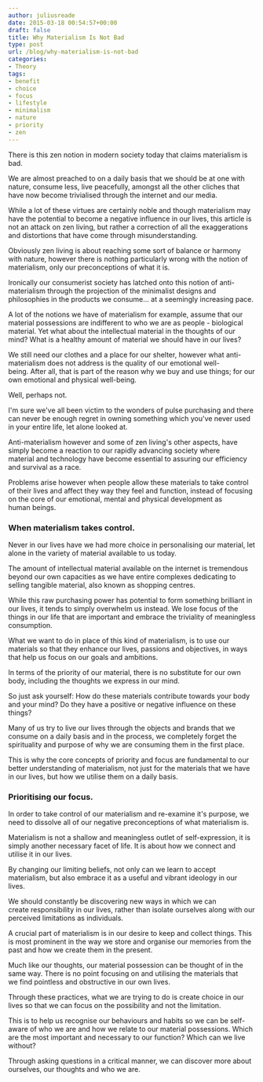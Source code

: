 ```yaml
---
author: juliusreade
date: 2015-03-18 00:54:57+00:00
draft: false
title: Why Materialism Is Not Bad
type: post
url: /blog/why-materialism-is-not-bad
categories:
- Theory
tags:
- benefit
- choice
- focus
- lifestyle
- minimalism
- nature
- priority
- zen
---
```


There is this zen notion in modern society today that claims materialism is bad.

We are almost preached to on a daily basis that we should be at one with nature, consume less, live peacefully, amongst all the other cliches that have now become trivialised through the internet and our media.

While a lot of these virtues are certainly noble and though materialism may have the potential to become a negative influence in our lives, this article is not an attack on zen living, but rather a correction of all the exaggerations and distortions that have come through misunderstanding.

<!-- more -->

Obviously zen living is about reaching some sort of balance or harmony with nature, however there is nothing particularly wrong with the notion of materialism, only our preconceptions of what it is.

Ironically our consumerist society has latched onto this notion of anti-materialism through the projection of the minimalist designs and philosophies in the products we consume... at a seemingly increasing pace.

A lot of the notions we have of materialism for example, assume that our material possessions are indifferent to who we are as people - biological material. Yet what about the intellectual material in the thoughts of our mind? What is a healthy amount of material we should have in our lives?

We still need our clothes and a place for our shelter, however what anti-materialism does not address is the quality of our emotional well-being. After all, that is part of the reason why we buy and use things; for our own emotional and physical well-being.

Well, perhaps not.

I'm sure we've all been victim to the wonders of pulse purchasing and there can never be enough regret in owning something which you've never used in your entire life, let alone looked at.

Anti-materialism however and some of zen living's other aspects, have simply become a reaction to our rapidly advancing society where material and technology have become essential to assuring our efficiency and survival as a race.

Problems arise however when people allow these materials to take control of their lives and affect they way they feel and function, instead of focusing on the core of our emotional, mental and physical development as human beings.


### When materialism takes control.


Never in our lives have we had more choice in personalising our material, let alone in the variety of material available to us today.

The amount of intellectual material available on the internet is tremendous beyond our own capacities as we have entire complexes dedicating to selling tangible material, also known as shopping centres.

While this raw purchasing power has potential to form something brilliant in our lives, it tends to simply overwhelm us instead. We lose focus of the things in our life that are important and embrace the triviality of meaningless consumption.

What we want to do in place of this kind of materialism, is to use our materials so that they enhance our lives, passions and objectives, in ways that help us focus on our goals and ambitions.

In terms of the priority of our material, there is no substitute for our own body, including the thoughts we express in our mind.

So just ask yourself: How do these materials contribute towards your body and your mind? Do they have a positive or negative influence on these things?

Many of us try to live our lives through the objects and brands that we consume on a daily basis and in the process, we completely forget the spirituality and purpose of why we are consuming them in the first place.

This is why the core concepts of priority and focus are fundamental to our better understanding of materialism, not just for the materials that we have in our lives, but how we utilise them on a daily basis.


### Prioritising our focus.


In order to take control of our materialism and re-examine it's purpose, we need to dissolve all of our negative preconceptions of what materialism is.

Materialism is not a shallow and meaningless outlet of self-expression, it is simply another necessary facet of life. It is about how we connect and utilise it in our lives.

By changing our limiting beliefs, not only can we learn to accept materialism, but also embrace it as a useful and vibrant ideology in our lives.

We should constantly be discovering new ways in which we can create responsibility in our lives, rather than isolate ourselves along with our perceived limitations as individuals.

A crucial part of materialism is in our desire to keep and collect things. This is most prominent in the way we store and organise our memories from the past and how we create them in the present.

Much like our thoughts, our material possession can be thought of in the same way. There is no point focusing on and utilising the materials that we find pointless and obstructive in our own lives.

Through these practices, what we are trying to do is create choice in our lives so that we can focus on the possibility and not the limitation.

This is to help us recognise our behaviours and habits so we can be self-aware of who we are and how we relate to our material possessions. Which are the most important and necessary to our function? Which can we live without?

Through asking questions in a critical manner, we can discover more about ourselves, our thoughts and who we are.

